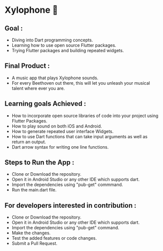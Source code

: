 

# Xylophone 🎹

## Goal :
- Diving into Dart programming concepts.
- Learning how to use open source Flutter packages.
- Trying Flutter packages and building repeated widgets.

## Final Product :
- A music app that plays Xylophone sounds. 
- For every Beethoven out there, this will let you unleash your musical talent where ever you are. 

## Learning goals Achieved :
- How to incorporate open source libraries of code into your project using Flutter Packages.
- How to play sound on both iOS and Android.
- How to generate repeated user interface Widgets.
- How to use Dart functions that can take input arguments as well as return an output.
- Dart arrow syntax for writing one line functions.

## Steps to Run the App :
- Clone or Download the repository.
- Open it in Android Studio or any other IDE which supports dart.
- Import the dependencies using "pub-get" commmand.
- Run the main.dart file.

## For developers interested in contribution :
- Clone or Download the repository.
- Open it in Android Studio or any other IDE which supports dart.
- Import the dependencies using "pub-get" command.
- Make the changes.
- Test the added features or code changes.
- Submit a Pull Request.
